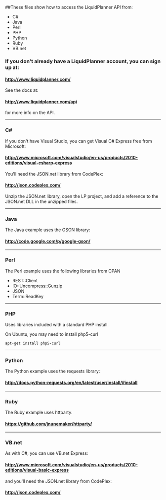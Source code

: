 ##These files show how to access the LiquidPlanner API from:

* C#
* Java
* Perl
* PHP
* Python
* Ruby
* VB.net

### If you don't already have a LiquidPlanner account, you can sign up at:

####  http://www.liquidplanner.com/

See the docs at:

####  http://www.liquidplanner.com/api

for more info on the API.

- - -

### C# 

If you don't have Visual Studio, you can get Visual C# Express free from Microsoft:

####  http://www.microsoft.com/visualstudio/en-us/products/2010-editions/visual-csharp-express

You'll need the JSON.net library from CodePlex:

####  http://json.codeplex.com/

Unzip the JSON.net library, open the LP project, and add a reference to the
JSON.net DLL in the unzipped files. 

- - -

### Java

The Java example uses the GSON library:

####  http://code.google.com/p/google-gson/

- - -

### Perl

The Perl example uses the following libraries from CPAN

 * REST::Client
 * IO::Uncompress::Gunzip
 * JSON
 * Term::ReadKey

- - -

### PHP

Uses libraries included with a standard PHP install.

On Ubuntu, you may need to install php5-curl

    apt-get install php5-curl

- - -

### Python

The Python example uses the requests library:

####  http://docs.python-requests.org/en/latest/user/install/#install

- - -

### Ruby

The Ruby example uses httparty:

####  https://github.com/jnunemaker/httparty/

- - -

### VB.net

As with C#, you can use VB.net Express:

####  http://www.microsoft.com/visualstudio/en-us/products/2010-editions/visual-basic-express

and you'll need the JSON.net library from CodePlex:

####  http://json.codeplex.com/
